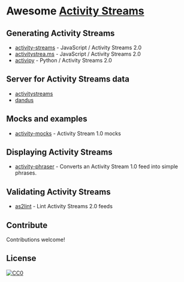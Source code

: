 # Awesome [Activity Streams](http://activitystrea.ms/)

## Generating Activity Streams

 * [activity-streams](https://www.npmjs.com/package/activity-streams) - JavaScript / Activity Streams 2.0
 * [activitystrea.ms](https://github.com/jasnell/activitystrea.ms) - JavaScript / Activity Streams 2.0
 * [activipy](http://activipy.readthedocs.org/en/latest/) - Python / Activity Streams 2.0

## Server for Activity Streams data
* [activitystreams](https://www.npmjs.com/package/activitystreams)
* [dandus](https://github.com/jasnell/dandus)

## Mocks and examples

* [activity-mocks](https://www.npmjs.com/package/activity-mocks) - Activity Stream 1.0 mocks

## Displaying Activity Streams

* [activity-phraser](https://www.npmjs.com/package/activity-phraser) - Converts an Activity Stream 1.0 feed into simple phrases.

## Validating Activity Streams

* [as2lint](https://github.com/jasnell/as2lint) - Lint Activity Streams 2.0 feeds

## Contribute
Contributions welcome!

## License
[![CC0](http://i.creativecommons.org/p/zero/1.0/88x31.png)](http://creativecommons.org/publicdomain/zero/1.0/)
